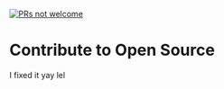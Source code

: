 [![PRs not welcome](https://img.shields.io/badge/PRs-not%20welcome-red.svg)](CONTRIBUTING.md)

# Contribute to Open Source

I fixed it yay lel
